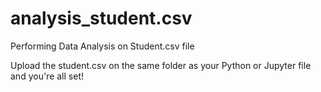 # analysis_student.csv
Performing Data Analysis on Student.csv file

Upload the student.csv on the same folder as your Python or Jupyter file and you're all set!
